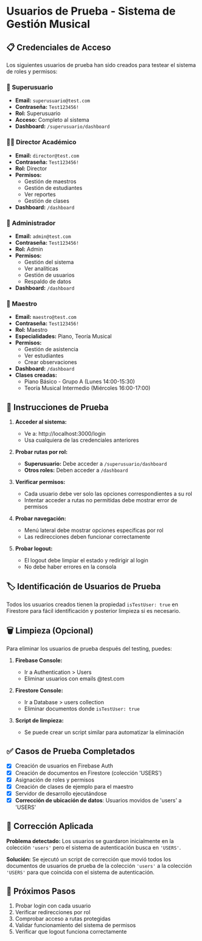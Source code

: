 # Usuarios de Prueba - Sistema de Gestión Musical

## 📋 Credenciales de Acceso

Los siguientes usuarios de prueba han sido creados para testear el sistema de roles y permisos:

### 🦸 Superusuario
- **Email:** `superusuario@test.com`
- **Contraseña:** `Test123456!`
- **Rol:** Superusuario
- **Acceso:** Completo al sistema
- **Dashboard:** `/superusuario/dashboard`

### 👨‍💼 Director Académico
- **Email:** `director@test.com`
- **Contraseña:** `Test123456!`
- **Rol:** Director
- **Permisos:** 
  - Gestión de maestros
  - Gestión de estudiantes
  - Ver reportes
  - Gestión de clases
- **Dashboard:** `/dashboard`

### 🔧 Administrador
- **Email:** `admin@test.com`
- **Contraseña:** `Test123456!`
- **Rol:** Admin
- **Permisos:**
  - Gestión del sistema
  - Ver analíticas
  - Gestión de usuarios
  - Respaldo de datos
- **Dashboard:** `/dashboard`

### 🎵 Maestro
- **Email:** `maestro@test.com`
- **Contraseña:** `Test123456!`
- **Rol:** Maestro
- **Especialidades:** Piano, Teoría Musical
- **Permisos:**
  - Gestión de asistencia
  - Ver estudiantes
  - Crear observaciones
- **Dashboard:** `/dashboard`
- **Clases creadas:**
  - Piano Básico - Grupo A (Lunes 14:00-15:30)
  - Teoría Musical Intermedio (Miércoles 16:00-17:00)

## 🧪 Instrucciones de Prueba

1. **Acceder al sistema:**
   - Ve a: http://localhost:3000/login
   - Usa cualquiera de las credenciales anteriores

2. **Probar rutas por rol:**
   - **Superusuario:** Debe acceder a `/superusuario/dashboard`
   - **Otros roles:** Deben acceder a `/dashboard`

3. **Verificar permisos:**
   - Cada usuario debe ver solo las opciones correspondientes a su rol
   - Intentar acceder a rutas no permitidas debe mostrar error de permisos

4. **Probar navegación:**
   - Menú lateral debe mostrar opciones específicas por rol
   - Las redirecciones deben funcionar correctamente

5. **Probar logout:**
   - El logout debe limpiar el estado y redirigir al login
   - No debe haber errores en la consola

## 🏷️ Identificación de Usuarios de Prueba

Todos los usuarios creados tienen la propiedad `isTestUser: true` en Firestore para fácil identificación y posterior limpieza si es necesario.

## 🗑️ Limpieza (Opcional)

Para eliminar los usuarios de prueba después del testing, puedes:

1. **Firebase Console:**
   - Ir a Authentication > Users
   - Eliminar usuarios con emails @test.com

2. **Firestore Console:**
   - Ir a Database > users collection
   - Eliminar documentos donde `isTestUser: true`

3. **Script de limpieza:**
   - Se puede crear un script similar para automatizar la eliminación

## ✅ Casos de Prueba Completados

- [x] Creación de usuarios en Firebase Auth
- [x] Creación de documentos en Firestore (colección 'USERS')
- [x] Asignación de roles y permisos
- [x] Creación de clases de ejemplo para el maestro
- [x] Servidor de desarrollo ejecutándose
- [x] **Corrección de ubicación de datos**: Usuarios movidos de 'users' a 'USERS'

## 🔧 Corrección Aplicada

**Problema detectado:** Los usuarios se guardaron inicialmente en la colección `'users'` pero el sistema de autenticación busca en `'USERS'`.

**Solución:** Se ejecutó un script de corrección que movió todos los documentos de usuarios de prueba de la colección `'users'` a la colección `'USERS'` para que coincida con el sistema de autenticación.

## 🔄 Próximos Pasos

1. Probar login con cada usuario
2. Verificar redirecciones por rol
3. Comprobar acceso a rutas protegidas
4. Validar funcionamiento del sistema de permisos
5. Verificar que logout funciona correctamente
